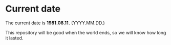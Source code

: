 # Current date

The current date is **1981.08.11.** (YYYY.MM.DD.)

This repository will be good when the world ends, so we will know how long it lasted.